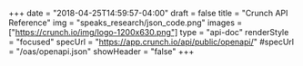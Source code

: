 +++
date = "2018-04-25T14:59:57-04:00"
draft = false
title = "Crunch API Reference"
img = "speaks_research/json_code.png"
images = ["https://crunch.io/img/logo-1200x630.png"]
type = "api-doc"
renderStyle = "focused"
specUrl = "https://app.crunch.io/api/public/openapi/"
#specUrl = "/oas/openapi.json"
showHeader = "false"
+++

